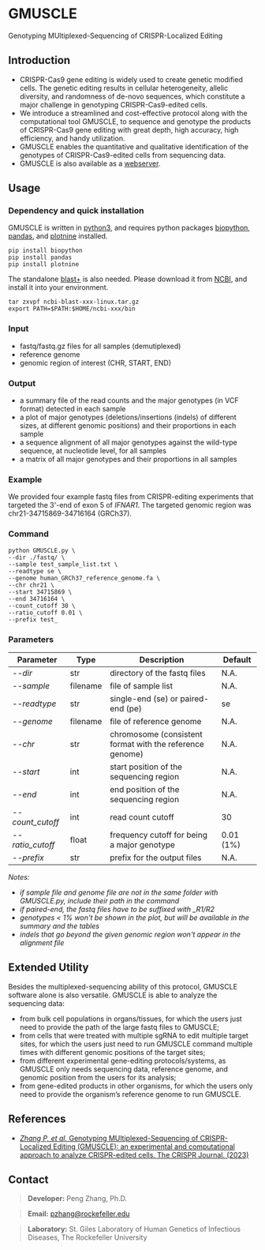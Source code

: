 # GMUSCLE
Genotyping MUltiplexed-Sequencing of CRISPR-Localized Editing

## Introduction
- CRISPR-Cas9 gene editing is widely used to create genetic modified cells. The genetic editing results in cellular heterogeneity, allelic diversity, and randomness of de-novo sequences, which constitute a major challenge in genotyping CRISPR-Cas9-edited cells. 
- We introduce a streamlined and cost-effective protocol along with the computational tool GMUSCLE, to sequence and genotype the products of CRISPR-Cas9 gene editing with great depth, high accuracy, high efficiency, and handy utilization.
- GMUSCLE enables the quantitative and qualitative identification of the genotypes of CRISPR-Cas9-edited cells from sequencing data.
- GMUSCLE is also available as a [webserver](https://hgidsoft.rockefeller.edu/GMUSCLE).

## Usage
### Dependency and quick installation
GMUSCLE is written in [python3](https://www.python.org/downloads/), and requires python packages [biopython](https://biopython.org/), [pandas](https://pypi.org/project/pandas/), and [plotnine](https://plotnine.readthedocs.io/en/stable/) installed. 
```
pip install biopython
pip install pandas
pip install plotnine
```

The standalone [blast+](https://www.ncbi.nlm.nih.gov/books/NBK569861/) is also needed. Please download it from [NCBI](https://ftp.ncbi.nlm.nih.gov/blast/executables/LATEST/), and install it into your environment.
```
tar zxvpf ncbi-blast-xxx-linux.tar.gz
export PATH=$PATH:$HOME/ncbi-xxx/bin
```

### Input
- fastq/fastq.gz files for all samples (demutiplexed)
- reference genome
- genomic region of interest (CHR, START, END)

### Output
- a summary file of the read counts and the major genotypes (in VCF format) detected in each sample
- a plot of major genotypes (deletions/insertions (indels) of different sizes, at different genomic positions) and their proportions in each sample
- a sequence alignment of all major genotypes against the wild-type sequence, at nucleotide level, for all samples
- a matrix of all major genotypes and their proportions in all samples

### Example
We provided four example fastq files from CRISPR-editing experiments that targeted the 3'-end of exon 5 of *IFNAR1*. The targeted genomic region was chr21-34715869-34716164 (GRCh37).

### Command
```
python GMUSCLE.py \
--dir ./fastq/ \
--sample test_sample_list.txt \
--readtype se \
--genome human_GRCh37_reference_genome.fa \
--chr chr21 \
--start 34715869 \
--end 34716164 \
--count_cutoff 30 \
--ratio_cutoff 0.01 \
--prefix test_
```

### Parameters
Parameter | Type | Description | Default
----------|------|-------------|--------------
*--dir*|str|directory of the fastq files|N.A.
*--sample*|filename|file of sample list|N.A.
*--readtype*|str|single-end (se) or paired-end (pe)|se
*--genome*|filename|file of reference genome|N.A.
*--chr*|str|chromosome (consistent format with the reference genome)|N.A.
*--start*|int|start position of the sequencing region|N.A.
*--end*|int|end position of the sequencing region|N.A.
*--count_cutoff*|int|read count cutoff|30
*--ratio_cutoff*|float|frequency cutoff for being a major genotype|0.01 (1%)
*--prefix*|str|prefix for the output files|N.A.

*Notes:*
- *if sample file and genome file are not in the same folder with GMUSCLE.py, include their path in the command*
- *if paired-end, the fastq files have to be suffixed with _R1/R2*
- *genotypes < 1% won't be shown in the plot, but will be available in the summary and the tables*
- *indels that go beyond the given genomic region won't appear in the alignment file*

## Extended Utility
Besides the multiplexed-sequencing ability of this protocol, GMUSCLE software alone is also versatile. GMUSCLE is able to analyze the sequencing data:
- from bulk cell populations in organs/tissues, for which the users just need to provide the path of the large fastq files to GMUSCLE; 
- from cells that were treated with multiple sgRNA to edit multiple target sites, for which the users just need to run GMUSCLE command multiple times with different genomic positions of the target sites; 
- from different experimental gene-editing protocols/systems, as GMUSCLE only needs sequencing data, reference genome, and genomic position from the users for its analysis;
- from gene-edited products in other organisms, for which the users only need to provide the organism’s reference genome to run GMUSCLE.

## References
- [*Zhang P, et al.* Genotyping MUltiplexed-Sequencing of CRISPR-Localized Editing (GMUSCLE): 
an experimental and computational approach to analyze CRISPR-edited cells. The CRISPR Journal. (2023)](https://www.liebertpub.com/doi/10.1089/crispr.2023.0021)

## Contact
> **Developer:** Peng Zhang, Ph.D.

> **Email:** pzhang@rockefeller.edu

> **Laboratory:** St. Giles Laboratory of Human Genetics of Infectious Diseases, The Rockefeller University
